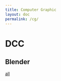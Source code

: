 ```yaml
---
title: Computer Graphic
layout: doc
permalink: /cg/
---
```


# DCC
## Blender
[all](./blender/index.md)